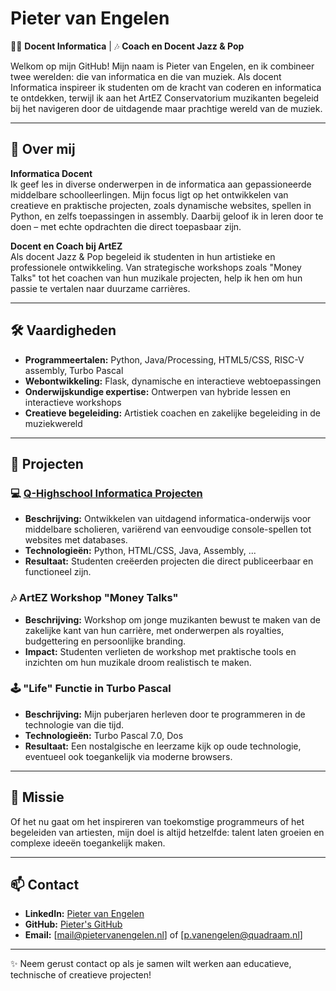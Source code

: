 # Pieter van Engelen

👨‍🏫 **Docent Informatica** | 🎶 **Coach en Docent Jazz & Pop**

Welkom op mijn GitHub! Mijn naam is Pieter van Engelen, en ik combineer twee werelden: die van informatica en die van muziek. Als docent Informatica inspireer ik studenten om de kracht van coderen en informatica te ontdekken, terwijl ik aan het ArtEZ Conservatorium muzikanten begeleid bij het navigeren door de uitdagende maar prachtige wereld van de muziek.

---

## 🌟 Over mij

**Informatica Docent**  
Ik geef les in diverse onderwerpen in de informatica aan gepassioneerde middelbare schoolleerlingen. Mijn focus ligt op het ontwikkelen van creatieve en praktische projecten, zoals dynamische websites, spellen in Python, en zelfs toepassingen in assembly. Daarbij geloof ik in leren door te doen – met echte opdrachten die direct toepasbaar zijn.

**Docent en Coach bij ArtEZ**  
Als docent Jazz & Pop begeleid ik studenten in hun artistieke en professionele ontwikkeling. Van strategische workshops zoals "Money Talks" tot het coachen van hun muzikale projecten, help ik hen om hun passie te vertalen naar duurzame carrières.

---

## 🛠️ Vaardigheden

- **Programmeertalen:** Python, Java/Processing, HTML5/CSS, RISC-V assembly, Turbo Pascal  
- **Webontwikkeling:** Flask, dynamische en interactieve webtoepassingen  
- **Onderwijskundige expertise:** Ontwerpen van hybride lessen en interactieve workshops  
- **Creatieve begeleiding:** Artistiek coachen en zakelijke begeleiding in de muziekwereld  

---

## 🚀 Projecten

### 💻 [Q-Highschool Informatica Projecten](https://q-highschool.nl)
- **Beschrijving:** Ontwikkelen van uitdagend informatica-onderwijs voor middelbare scholieren, variërend van eenvoudige console-spellen tot websites met databases.
- **Technologieën:** Python, HTML/CSS, Java, Assembly, ...
- **Resultaat:** Studenten creëerden projecten die direct publiceerbaar en functioneel zijn.  

### 🎶 ArtEZ Workshop "Money Talks"
- **Beschrijving:** Workshop om jonge muzikanten bewust te maken van de zakelijke kant van hun carrière, met onderwerpen als royalties, budgettering en persoonlijke branding.
- **Impact:** Studenten verlieten de workshop met praktische tools en inzichten om hun muzikale droom realistisch te maken.  

### 🕹️ "Life" Functie in Turbo Pascal
- **Beschrijving:** Mijn puberjaren herleven door te programmeren in de technologie van die tijd.   
- **Technologieën:** Turbo Pascal 7.0, Dos  
- **Resultaat:** Een nostalgische en leerzame kijk op oude technologie, eventueel ook toegankelijk via moderne browsers.  

---

## 🎯 Missie

Of het nu gaat om het inspireren van toekomstige programmeurs of het begeleiden van artiesten, mijn doel is altijd hetzelfde: talent laten groeien en complexe ideeën toegankelijk maken.

---

## 📫 Contact

- **LinkedIn:** [Pieter van Engelen](https://www.linkedin.com/in/pvanengelen/)  
- **GitHub:** [Pieter's GitHub](https://github.com/pietervanengelen)  
- **Email:** [mail@pietervanengelen.nl] of [p.vanengelen@quadraam.nl]  

---

✨ Neem gerust contact op als je samen wilt werken aan educatieve, technische of creatieve projecten!
